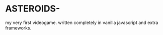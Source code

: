 # ASTEROIDS-
my very first videogame. written completely in vanilla javascript and extra frameworks.
